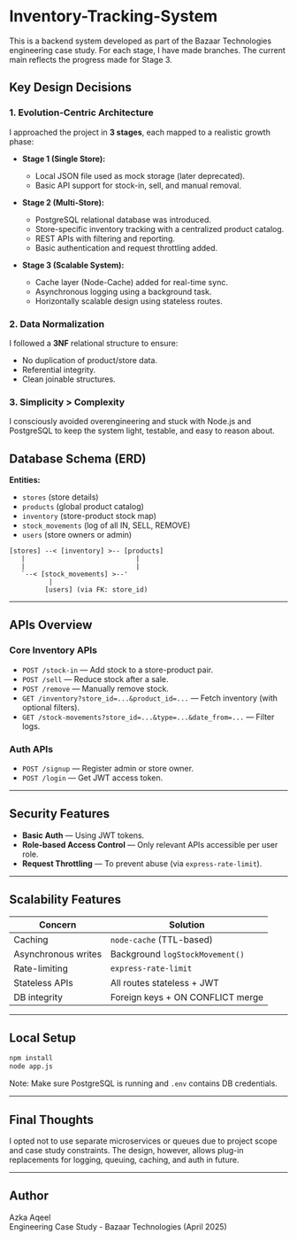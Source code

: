 # Inventory-Tracking-System


This is a backend system developed as part of the Bazaar Technologies engineering case study. For each stage, I have made branches. The current main reflects the progress made for Stage 3.


## Key Design Decisions

### 1. Evolution-Centric Architecture
I approached the project in **3 stages**, each mapped to a realistic growth phase:

- **Stage 1 (Single Store):**
  - Local JSON file used as mock storage (later deprecated).
  - Basic API support for stock-in, sell, and manual removal.

- **Stage 2 (Multi-Store):**
  - PostgreSQL relational database was introduced.
  - Store-specific inventory tracking with a centralized product catalog.
  - REST APIs with filtering and reporting.
  - Basic authentication and request throttling added.

- **Stage 3 (Scalable System):**
  - Cache layer (Node-Cache) added for real-time sync.
  - Asynchronous logging using a background task.
  - Horizontally scalable design using stateless routes.

### 2. Data Normalization
I followed a **3NF** relational structure to ensure:
- No duplication of product/store data.
- Referential integrity.
- Clean joinable structures.

### 3. Simplicity > Complexity
I consciously avoided overengineering and stuck with Node.js and PostgreSQL to keep the system light, testable, and easy to reason about.

## Database Schema (ERD)

**Entities:**
- `stores` (store details)
- `products` (global product catalog)
- `inventory` (store-product stock map)
- `stock_movements` (log of all IN, SELL, REMOVE)
- `users` (store owners or admin)

```
[stores] --< [inventory] >-- [products]
   |                            |
   |                            |
   `--< [stock_movements] >--'  
          |
         [users] (via FK: store_id)
```

---

## APIs Overview

### Core Inventory APIs
- `POST /stock-in` — Add stock to a store-product pair.
- `POST /sell` — Reduce stock after a sale.
- `POST /remove` — Manually remove stock.
- `GET /inventory?store_id=...&product_id=...` — Fetch inventory (with optional filters).
- `GET /stock-movements?store_id=...&type=...&date_from=...` — Filter logs.

### Auth APIs
- `POST /signup` — Register admin or store owner.
- `POST /login` — Get JWT access token.

---

## Security Features
- **Basic Auth** — Using JWT tokens.
- **Role-based Access Control** — Only relevant APIs accessible per user role.
- **Request Throttling** — To prevent abuse (via `express-rate-limit`).

---

## Scalability Features

| Concern              | Solution                        |
|---------------------|----------------------------------|
| Caching             | `node-cache` (TTL-based)         |
| Asynchronous writes | Background `logStockMovement()` |
| Rate-limiting       | `express-rate-limit`             |
| Stateless APIs      | All routes stateless + JWT       |
| DB integrity        | Foreign keys + ON CONFLICT merge|

---

## Local Setup

```bash
npm install
node app.js
```
Note: Make sure PostgreSQL is running and `.env` contains DB credentials.

---


## Final Thoughts

I opted not to use separate microservices or queues due to project scope and case study constraints. The design, however, allows plug-in replacements for logging, queuing, caching, and auth in future.


---

## Author
Azka Aqeel  
Engineering Case Study - Bazaar Technologies (April 2025)

